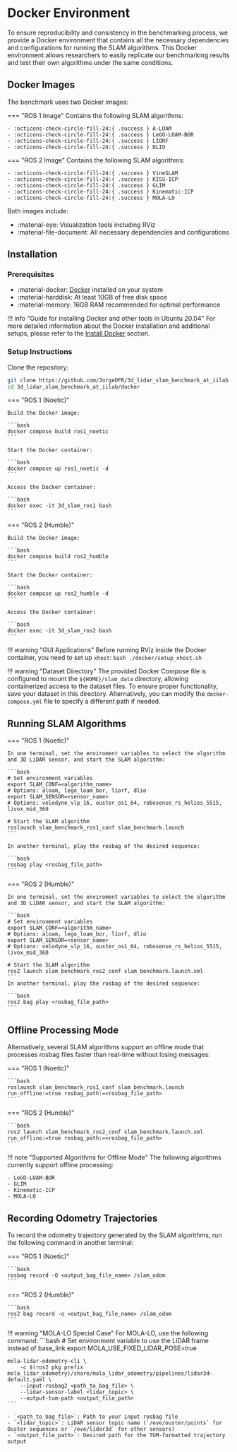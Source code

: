 # Docker Environment

To ensure reproducibility and consistency in the benchmarking process, we provide a Docker environment that contains all the necessary dependencies and configurations for running the SLAM algorithms. This Docker environment allows researchers to easily replicate our benchmarking results and test their own algorithms under the same conditions.

## Docker Images

The benchmark uses two Docker images:

=== "ROS 1 Image"
    Contains the following SLAM algorithms:
    
    - :octicons-check-circle-fill-24:{ .success } A-LOAM
    - :octicons-check-circle-fill-24:{ .success } LeGO-LOAM-BOR
    - :octicons-check-circle-fill-24:{ .success } LIORF
    - :octicons-check-circle-fill-24:{ .success } DLIO

=== "ROS 2 Image"
    Contains the following SLAM algorithms:
    
    - :octicons-check-circle-fill-24:{ .success } VineSLAM
    - :octicons-check-circle-fill-24:{ .success } KISS-ICP
    - :octicons-check-circle-fill-24:{ .success } GLIM
    - :octicons-check-circle-fill-24:{ .success } Kinematic-ICP
    - :octicons-check-circle-fill-24:{ .success } MOLA-LO

Both images include:

- :material-eye: Visualization tools including RViz
- :material-file-document: All necessary dependencies and configurations

## Installation

### Prerequisites

- :material-docker: [Docker](https://docs.docker.com/get-docker/) installed on your system
- :material-harddisk: At least 10GB of free disk space
- :material-memory: 16GB RAM recommended for optimal performance

!!! info "Guide for installing Docker and other tools in Ubuntu 20.04"
    For more detailed information about the Docker installation and additional setups, please refer to the [Install Docker](install_docker.md) section.

### Setup Instructions

Clone the repository:

```bash
git clone https://github.com/JorgeDFR/3d_lidar_slam_benchmark_at_iilab.git
cd 3d_lidar_slam_benchmark_at_iilab/docker
```

=== "ROS 1 (Noetic)"

    Build the Docker image:

    ```bash
    docker compose build ros1_noetic
    ```

    Start the Docker container:

    ```bash
    docker compose up ros1_noetic -d
    ```

    Access the Docker container:

    ```bash
    docker exec -it 3d_slam_ros1 bash
    ```

=== "ROS 2 (Humble)"

    Build the Docker image:

    ```bash
    docker compose build ros2_humble
    ```

    Start the Docker container:

    ```bash
    docker compose up ros2_humble -d
    ```

    Access the Docker container:

    ```bash
    docker exec -it 3d_slam_ros2 bash
    ```

!!! warning "GUI Applications"
    Before running RViz inside the Docker container, you need to set up `xhost`:
    ```bash
    ./docker/setup_xhost.sh
    ```

!!! warning "Dataset Directory"
    The provided Docker Compose file is configured to mount the `${HOME}/slam_data` directory, allowing containerized access to the dataset files. To ensure proper functionality, save your dataset in this directory. Alternatively, you can modify the `docker-compose.yml` file to specify a different path if needed.
    
## Running SLAM Algorithms

=== "ROS 1 (Noetic)"

    In one terminal, set the enviroment variables to select the algorithm and 3D LiDAR sensor, and start the SLAM algorithm:

    ```bash
    # Set environment variables
    export SLAM_CONF=<algorithm_name>  
    # Options: aloam, lego_loam_bor, liorf, dlio
    export SLAM_SENSOR=<sensor_name>  
    # Options: velodyne_vlp_16, ouster_os1_64, robosense_rs_helios_5515, livox_mid_360

    # Start the SLAM algorithm
    roslaunch slam_benchmark_ros1_conf slam_benchmark.launch
    ```

    In another terminal, play the rosbag of the desired sequence:

    ```bash
    rosbag play <rosbag_file_path>
    ```

=== "ROS 2 (Humble)"

    In one terminal, set the enviroment variables to select the algorithm and 3D LiDAR sensor, and start the SLAM algorithm:

    ```bash
    # Set environment variables
    export SLAM_CONF=<algorithm_name>  
    # Options: aloam, lego_loam_bor, liorf, dlio
    export SLAM_SENSOR=<sensor_name>  
    # Options: velodyne_vlp_16, ouster_os1_64, robosense_rs_helios_5515, livox_mid_360

    # Start the SLAM algorithm
    ros2 launch slam_benchmark_ros2_conf slam_benchmark.launch.xml
    ```
    In another terminal, play the rosbag of the desired sequence:

    ```bash
    ros2 bag play <rosbag_file_path>
    ```

## Offline Processing Mode

Alternatively, several SLAM algorithms support an offline mode that processes rosbag files faster than real-time without losing messages:

=== "ROS 1 (Noetic)"

    ```bash
    roslaunch slam_benchmark_ros1_conf slam_benchmark.launch run_offline:=true rosbag_path:=<rosbag_file_path>
    ```

=== "ROS 2 (Humble)"

    ```bash
    ros2 launch slam_benchmark_ros2_conf slam_benchmark.launch.xml run_offline:=true rosbag_path:=<rosbag_file_path>
    ```

!!! note "Supported Algorithms for Offline Mode"
    The following algorithms currently support offline processing:
    
    - LeGO-LOAM-BOR
    - GLIM
    - Kinematic-ICP
    - MOLA-LO

## Recording Odometry Trajectories

To record the odometry trajectory generated by the SLAM algorithms, run the following command in another terminal:

=== "ROS 1 (Noetic)"

    ```bash
    rosbag record -O <output_bag_file_name> /slam_odom
    ```

=== "ROS 2 (Humble)"

    ```bash
    ros2 bag record -o <output_bag_file_name> /slam_odom
    ```

!!! warning "MOLA-LO Special Case"
    For MOLA-LO, use the following command:
    ```bash
    # Set environment variable to use the LiDAR frame instead of base_link
    export MOLA_USE_FIXED_LIDAR_POSE=true
    
    mola-lidar-odometry-cli \
        -c $(ros2 pkg prefix mola_lidar_odometry)/share/mola_lidar_odometry/pipelines/lidar3d-default.yaml \
        --input-rosbag2 <path_to_bag_file> \
        --lidar-sensor-label <lidar_topic> \
        --output-tum-path <output_file_path>
    ```
    
    - `<path_to_bag_file>`: Path to your input rosbag file
    - `<lidar_topic>`: LiDAR sensor topic name (`/eve/ouster/points` for Ouster sequences or `/eve/lidar3d` for other sensors)
    - `<output_file_path>`: Desired path for the TUM-formatted trajectory output